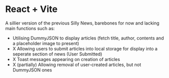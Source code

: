# React + Vite

A sillier version of the previous Silly News, barebones for now and lacking main functions such as:
- Utilising DummyJSON to display articles (fetch title, author, contents and a placeholder image to present)
- X Allowing users to submit articles into local storage for display into a seperate section of news (User Submitted)
- X Toast messages appearing on creation of articles
- X (partially) Allowing removal of user-created articles, but not DummyJSON ones
